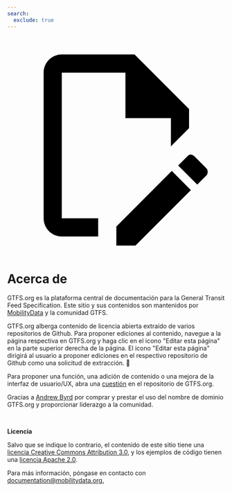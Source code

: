 ```yaml
---
search:
  exclude: true
---
```

<a class="pencil-link" href="https://github.com/MobilityData/gtfs.org/edit/main/docs/about.md" title="Edit this page" target="_blank">
    <svg class="pencil" xmlns="http://www.w3.org/2000/svg" viewBox="0 0 24 24"><path d="M10 20H6V4h7v5h5v3.1l2-2V8l-6-6H6c-1.1 0-2 .9-2 2v16c0 1.1.9 2 2 2h4v-2m10.2-7c.1 0 .3.1.4.2l1.3 1.3c.2.2.2.6 0 .8l-1 1-2.1-2.1 1-1c.1-.1.2-.2.4-.2m0 3.9L14.1 23H12v-2.1l6.1-6.1 2.1 2.1Z"></path></svg>
  </a>

<style>
  .md-nav .md-nav--secondary {
      display: none !important;
    }
</style>

# Acerca de

GTFS.org es la plataforma central de documentación para la General Transit Feed Specification. Este sitio y sus contenidos son mantenidos por [MobilityData](https://mobilitydata.org/) y la comunidad GTFS.

GTFS.org alberga contenido de licencia abierta extraído de varios repositorios de Github. Para proponer ediciones al contenido, navegue a la página respectiva en GTFS.org y haga clic en el icono "Editar esta página" en la parte superior derecha de la página. El icono "Editar esta página" dirigirá al usuario a proponer ediciones en el respectivo repositorio de Github como una solicitud de extracción. 📝

Para proponer una función, una adición de contenido o una mejora de la interfaz de usuario/UX, abra una [cuestión](https://github.com/MobilityData/gtfs.org/issues/new) en el repositorio de GTFS.org.

Gracias a [Andrew Byrd](https://www.linkedin.com/in/byrdandrew) por comprar y prestar el uso del nombre de dominio GTFS.org y proporcionar liderazgo a la comunidad.

<br/>

**Licencia**

Salvo que se indique lo contrario, el contenido de este sitio tiene una [licencia Creative Commons Attribution 3.0](https://creativecommons.org/licenses/by/3.0/), y los ejemplos de código tienen una [licencia Apache 2.0](https://www.apache.org/licenses/LICENSE-2.0).

Para más información, póngase en contacto con [documentation@mobilitydata.org.](mailto:documentation@mobilitydata.org)
